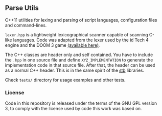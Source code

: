 
## Parse Utils

C++11 utilities for lexing and parsing of script languages, configuration files and command-lines.

`lexer.hpp` is a lightweight lexicographical scanner capable of scanning C-like languages.
Code was adapted from the lexer used by the id Tech 4 engine and the DOOM 3 game [(available here)](https://github.com/id-Software/DOOM-3-BFG/blob/master/neo/idlib/Lexer.h).

The C++ classes are header only and self contained. You have to include the `.hpp` in one source file
and define `XYZ_IMPLEMENTATION` to generate the implementation code in that source file. After that,
the header can be used as a normal C++ header. This is in the same spirit of the [stb](https://github.com/nothings/stb) libraries.

Check `tests/` directory for usage examples and other tests.

### License

Code in this repository is released under the terms of the GNU GPL version 3,
to comply with the license used by code this work was based on.

